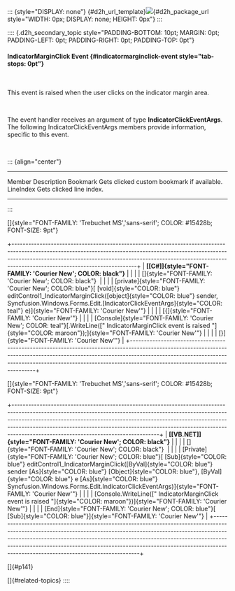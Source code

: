 ::: {style="DISPLAY: none"}
[](ms-xhelp:///?Id=d2h_url_template){#d2h_url_template}![](!package_url!){#d2h_package_url style="WIDTH: 0px; DISPLAY: none; HEIGHT: 0px"}
:::

:::: {.d2h_secondary_topic style="PADDING-BOTTOM: 10pt; MARGIN: 0pt; PADDING-LEFT: 0pt; PADDING-RIGHT: 0pt; PADDING-TOP: 0pt"}
#### IndicatorMarginClick Event {#indicatormarginclick-event style="tab-stops: 0pt"}

 

This event is raised when the user clicks on the indicator margin area.

 

The event handler receives an argument of type **IndicatorClickEventArgs**. The following IndicatorClickEventArgs members provide information, specific to this event.

 

::: {align="center"}
  ----------- --------------------------------------------
  Member      Description
  Bookmark    Gets clicked custom bookmark if available.
  LineIndex   Gets clicked line index.
  ----------- --------------------------------------------
:::

[]{style="FONT-FAMILY: 'Trebuchet MS','sans-serif'; COLOR: #15428b; FONT-SIZE: 9pt"} 

+--------------------------------------------------------------------------------------------------------------------------------------------------------------------------------------------------------------------------------------------------------------------------------------+
| **[\[C#\]]{style="FONT-FAMILY: 'Courier New'; COLOR: black"}**                                                                                                                                                                                                                       |
|                                                                                                                                                                                                                                                                                      |
| []{style="FONT-FAMILY: 'Courier New'; COLOR: black"}                                                                                                                                                                                                                                 |
|                                                                                                                                                                                                                                                                                      |
| [private]{style="FONT-FAMILY: 'Courier New'; COLOR: blue"}[ [void]{style="COLOR: blue"} editControl1_IndicatorMarginClick([object]{style="COLOR: blue"} sender, Syncfusion.Windows.Forms.Edit.[IndicatorClickEventArgs]{style="COLOR: teal"} e)]{style="FONT-FAMILY: 'Courier New'"} |
|                                                                                                                                                                                                                                                                                      |
| [{]{style="FONT-FAMILY: 'Courier New'"}                                                                                                                                                                                                                                              |
|                                                                                                                                                                                                                                                                                      |
| [Console]{style="FONT-FAMILY: 'Courier New'; COLOR: teal"}[.WriteLine([\" IndicatorMarginClick event is raised \"]{style="COLOR: maroon"});]{style="FONT-FAMILY: 'Courier New'"}                                                                                                     |
|                                                                                                                                                                                                                                                                                      |
| [}]{style="FONT-FAMILY: 'Courier New'"}                                                                                                                                                                                                                                              |
+--------------------------------------------------------------------------------------------------------------------------------------------------------------------------------------------------------------------------------------------------------------------------------------+

[]{style="FONT-FAMILY: 'Trebuchet MS','sans-serif'; COLOR: #15428b; FONT-SIZE: 9pt"} 

+----------------------------------------------------------------------------------------------------------------------------------------------------------------------------------------------------------------------------------------------------------------------------------------------------------------------------------------------------------------------------+
| **[\[VB.NET\]]{style="FONT-FAMILY: 'Courier New'; COLOR: black"}**                                                                                                                                                                                                                                                                                                         |
|                                                                                                                                                                                                                                                                                                                                                                            |
| []{style="FONT-FAMILY: 'Courier New'; COLOR: black"}                                                                                                                                                                                                                                                                                                                       |
|                                                                                                                                                                                                                                                                                                                                                                            |
| [Private]{style="FONT-FAMILY: 'Courier New'; COLOR: blue"}[ [Sub]{style="COLOR: blue"} editControl1_IndicatorMarginClick([ByVal]{style="COLOR: blue"} sender [As]{style="COLOR: blue"} [Object]{style="COLOR: blue"}, [ByVal]{style="COLOR: blue"} e [As]{style="COLOR: blue"} Syncfusion.Windows.Forms.Edit.IndicatorClickEventArgs)]{style="FONT-FAMILY: 'Courier New'"} |
|                                                                                                                                                                                                                                                                                                                                                                            |
| [Console.WriteLine([\" IndicatorMarginClick event is raised \"]{style="COLOR: maroon"})]{style="FONT-FAMILY: 'Courier New'"}                                                                                                                                                                                                                                               |
|                                                                                                                                                                                                                                                                                                                                                                            |
| [End]{style="FONT-FAMILY: 'Courier New'; COLOR: blue"}[ [Sub]{style="COLOR: blue"}]{style="FONT-FAMILY: 'Courier New'"}                                                                                                                                                                                                                                                    |
+----------------------------------------------------------------------------------------------------------------------------------------------------------------------------------------------------------------------------------------------------------------------------------------------------------------------------------------------------------------------------+

[]{#p141} 

[]{#related-topics}
::::
